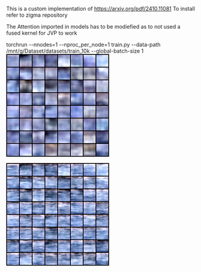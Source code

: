 This is a custom implementation of https://arxiv.org/pdf/2410.11081
To install refer to zigma repository  

The Attention imported in models has to be modiefied as to not used a fused kernel for JVP to work


torchrun --nnodes=1 --nproc_per_node=1 train.py  --data-path /mnt/g/Dataset/datasets/train_10k --global-batch-size 1
![Sample from sCM training from scratch at step 30000](samples_30000_91d9ab6387341ae16927.png)

![Sample from sCM training from scratch at step 205000](samples_205000_d5b640a265019faa4534.png)